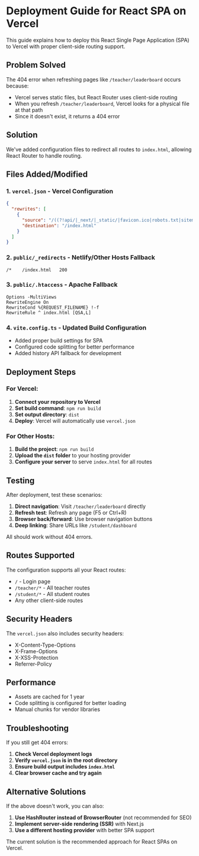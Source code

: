 # Deployment Guide for React SPA on Vercel

This guide explains how to deploy this React Single Page Application (SPA) to Vercel with proper client-side routing support.

## Problem Solved

The 404 error when refreshing pages like `/teacher/leaderboard` occurs because:
- Vercel serves static files, but React Router uses client-side routing
- When you refresh `/teacher/leaderboard`, Vercel looks for a physical file at that path
- Since it doesn't exist, it returns a 404 error

## Solution

We've added configuration files to redirect all routes to `index.html`, allowing React Router to handle routing.

## Files Added/Modified

### 1. `vercel.json` - Vercel Configuration
```json
{
  "rewrites": [
    {
      "source": "/((?!api/|_next/|_static/|favicon.ico|robots.txt|sitemap.xml).*)",
      "destination": "/index.html"
    }
  ]
}
```

### 2. `public/_redirects` - Netlify/Other Hosts Fallback
```
/*    /index.html   200
```

### 3. `public/.htaccess` - Apache Fallback
```
Options -MultiViews
RewriteEngine On
RewriteCond %{REQUEST_FILENAME} !-f
RewriteRule ^ index.html [QSA,L]
```

### 4. `vite.config.ts` - Updated Build Configuration
- Added proper build settings for SPA
- Configured code splitting for better performance
- Added history API fallback for development

## Deployment Steps

### For Vercel:

1. **Connect your repository to Vercel**
2. **Set build command**: `npm run build`
3. **Set output directory**: `dist`
4. **Deploy**: Vercel will automatically use `vercel.json`

### For Other Hosts:

1. **Build the project**: `npm run build`
2. **Upload the `dist` folder** to your hosting provider
3. **Configure your server** to serve `index.html` for all routes

## Testing

After deployment, test these scenarios:

1. **Direct navigation**: Visit `/teacher/leaderboard` directly
2. **Refresh test**: Refresh any page (F5 or Ctrl+R)
3. **Browser back/forward**: Use browser navigation buttons
4. **Deep linking**: Share URLs like `/student/dashboard`

All should work without 404 errors.

## Routes Supported

The configuration supports all your React routes:
- `/` - Login page
- `/teacher/*` - All teacher routes
- `/student/*` - All student routes
- Any other client-side routes

## Security Headers

The `vercel.json` also includes security headers:
- X-Content-Type-Options
- X-Frame-Options
- X-XSS-Protection
- Referrer-Policy

## Performance

- Assets are cached for 1 year
- Code splitting is configured for better loading
- Manual chunks for vendor libraries

## Troubleshooting

If you still get 404 errors:

1. **Check Vercel deployment logs**
2. **Verify `vercel.json` is in the root directory**
3. **Ensure build output includes `index.html`**
4. **Clear browser cache and try again**

## Alternative Solutions

If the above doesn't work, you can also:

1. **Use HashRouter instead of BrowserRouter** (not recommended for SEO)
2. **Implement server-side rendering (SSR)** with Next.js
3. **Use a different hosting provider** with better SPA support

The current solution is the recommended approach for React SPAs on Vercel.
